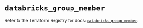 # `databricks_group_member`

Refer to the Terraform Registry for docs: [`databricks_group_member`](https://registry.terraform.io/providers/databricks/databricks/1.60.0/docs/resources/group_member).

